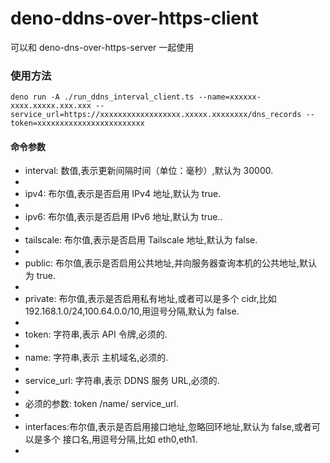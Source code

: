 # deno-ddns-over-https-client

可以和 deno-dns-over-https-server 一起使用

### 使用方法

```
deno run -A ./run_ddns_interval_client.ts --name=xxxxxx-xxxx.xxxxx.xxx.xxx --service_url=https://xxxxxxxxxxxxxxxxxx.xxxxx.xxxxxxxx/dns_records --token=xxxxxxxxxxxxxxxxxxxxxxxx
```

#### 命令参数

-   interval: 数值,表示更新间隔时间（单位：毫秒）,默认为 30000.
-
-   ipv4: 布尔值,表示是否启用 IPv4 地址,默认为 true.
-
-   ipv6: 布尔值,表示是否启用 IPv6 地址,默认为 true..
-
-   tailscale: 布尔值,表示是否启用 Tailscale 地址,默认为 false.
-
-   public: 布尔值,表示是否启用公共地址,并向服务器查询本机的公共地址,默认为 true.
-
-   private: 布尔值,表示是否启用私有地址,或者可以是多个 cidr,比如
    192.168.1.0/24,100.64.0.0/10,用逗号分隔,默认为 false.
-
-   token: 字符串,表示 API 令牌,必须的.
-
-   name: 字符串,表示 主机域名,必须的.
-
-   service_url: 字符串,表示 DDNS 服务 URL,必须的.
-
-   必须的参数: token /name/ service_url.
-
-   interfaces:布尔值,表示是否启用接口地址,忽略回环地址,默认为 false,或者可以是多个
    接口名,用逗号分隔,比如 eth0,eth1.
-
